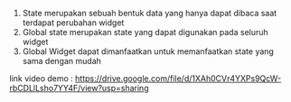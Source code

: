 1. State merupakan sebuah bentuk data yang hanya dapat dibaca saat terdapat perubahan widget
2. Global state merupakan state yang dapat digunakan pada seluruh widget
2. Global Widget dapat dimanfaatkan untuk memanfaatkan state yang sama dengan mudah


link video demo : https://drive.google.com/file/d/1XAh0CVr4YXPs9QcW-rbCDLlLsho7YY4F/view?usp=sharing
